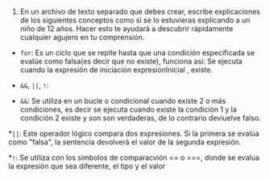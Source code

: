 1. En un archivo de texto separado que debes crear, escribe explicaciones de los siguientes conceptos como si se lo estuvieras explicando a un niño de 12 años. Hacer esto te ayudará a descubrir rápidamente cualquier agujero en tu comprensión.

* `for`: Es un ciclo que se repite hasta que una condición especificada se evalúe como falsa(es decir que no existe), funciona así: Se ejecuta cuando la expresión de iniciación expresiónInicial , existe.

* `&&`, `||`, `!`: 
* `&&`: Se utiliza en un bucle o condicional cuando existe 2 o más condiciones, es decir se ejecuta cuando existe la condición 1 y la condición 2 existe y son son verdaderas, de lo contrario deviuelve falso.

*`||`: Este operador lógico compara dos expresiones. Si la primera se evalúa como "falsa", la sentencia devolverá el valor de la segunda expresión.

*`!`: Se utiliza con los simbolos de comparacvión == o ===, donde se evalua la expresión que sea diferente, el tipo y el valor
